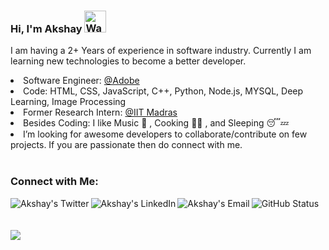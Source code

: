 ### Hi, I'm Akshay <img src="https://raw.githubusercontent.com/nixin72/nixin72/master/wave.gif" alt="Waving hand animated gif" height="35" width="35" >

I am having a 2+ Years of experience in software industry. Currently I am learning new technologies to become a better developer.



<li>Software Engineer: <a href="https://adobe.com">@Adobe</a> </li>
<li>Code: HTML, CSS, JavaScript, C++, Python, Node.js, MYSQL, Deep Learning, Image Processing</li>
<li> Former Research Intern: <a href="https://www.iitm.ac.in/">@IIT Madras</a></li>


<li>Besides Coding: I like Music 🎵 , Cooking 🧑‍🍳 , and Sleeping 😴💤 </li>
<li> I’m looking for awesome developers to collaborate/contribute on few projects. If you are passionate then do connect with me.</li>
<br>
<!-- <img src="https://github-readme-streak-stats.herokuapp.com?user=akshay-varshney&theme=jolly&hide_border=true"> -->
<h3> Connect with Me:</h3>
<a href="https://twitter.com/akshayvarshney6" rel="nofollow">
  <img align="left" alt="Akshay's Twitter" 
       src="https://img.icons8.com/color/48/000000/twitter--v2.png" data-canonical-src="https://img.icons8.com/bubbles/50/000000/twitter.png" style="max-width:100%;">
  <a href="https://www.linkedin.com/in/akshay-varshney-03a3a4131/" rel="nofollow">
  <img align="left" alt="Akshay's LinkedIn" src="https://img.icons8.com/fluent/48/000000/linkedin.png" data-canonical-src="https://img.icons8.com/doodle/48/000000/linkedin--v2.png" style="max-width:100%;">
</a>
  <a href="mailto:akshayvarshney.001@gmail.com">
  <img align="left" alt="Akshay's Email" src="https://img.icons8.com/doodle/48/000000/gmail-new.png" data-canonical-src="https://img.icons8.com/bubbles/50/000000/gmail.png" style="max-width:100%;">
</a>
<img src="https://camo.githubusercontent.com/e2a6fd0e9e202f22a060f5cc76890230fe2c7c490c10370b278065f6b64df6ee/68747470733a2f2f6769746875622d726561646d652d73746174732e76657263656c2e6170702f6170693f757365726e616d653d63686568616b31323326636f756e745f707269766174653d747275652673686f775f69636f6e733d74727565267468656d653d7261646963616c" alt="GitHub Status" data-canonical-src="https://github-readme-stats.vercel.app/api?username=akshay-varshney&amp;count_private=true&amp;show_icons=true&amp;theme=radical" style="max-width: 100%;">
</a>
<br>
<br>
<br>

<img src="https://github-readme-stats.vercel.app/api?username=akshay-varshney&&show_icons=true&title_color=ffffff&icon_color=bb2acf&text_color=daf7dc&bg_color=151515">
<!--
**akshay-varshney/akshay-varshney** is a ✨ _special_ ✨ repository because its `README.md` (this file) appears on your GitHub profile.

Here are some ideas to get you started:

- 🔭 I’m currently working as a Software Engineer @Adobe
- 🌱 I’m currently learning C++
- 👯 I’m looking to collaborate on ...
- 🤔 I’m looking for help with ...
- 💬 Ask me about ...
- 📫 How to reach me: ...
- 😄 Pronouns: ...
- ⚡ Fun fact: ...
-->
